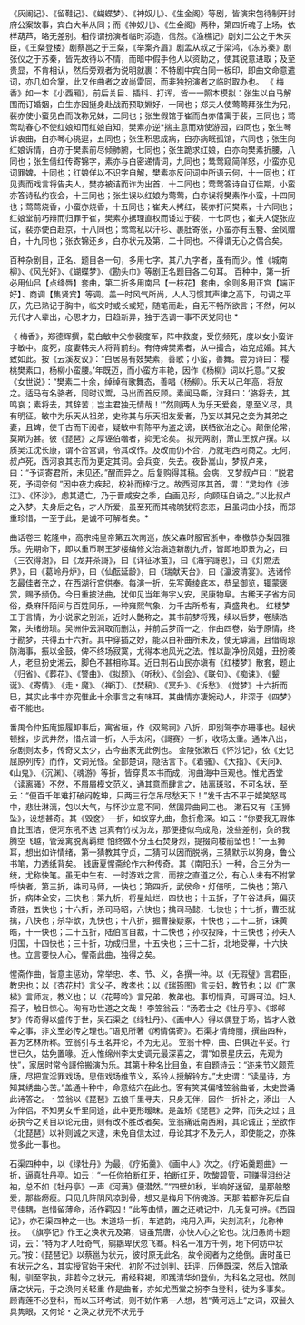 <!-- { "loadSidebar": true } -->
《灰阑记》、《留鞋记》、《蝴蝶梦》、《神奴儿》、《生金阁》等剧，皆演宋包待制开封府公案故事，宾白大半从同；而《神奴儿》、《生金阁》两种，第四折魂子上场，依样葫芦，略无差别。相传谓扮演者临时添造，信然。《渔樵记》剧刘二公之于朱买臣，《王粲登楼》剧蔡邕之于王粲，《举案齐眉》剧孟从叔之于梁鸿，《冻苏秦》剧张仪之于苏秦，皆先故待以不情，而暗中假手他人以资助之，使其锐意进取；及至贵显，不肯相认，然后旁观者为说明就裹：不特剧中宾白同一板印，即曲文命意遣词，亦几如合掌，此又作曲者之故尚雷同，而非独扮演者之临时取办也。
《 梅香》如一本《小西厢》，前后关目、插科、打诨，皆一一照本模拟：张生以白马解围而订婚姻，白生亦因挺身赴战而预联婣好，一同也；郑夫人使莺莺拜张生为兄，裴亦使小蛮见白而改称兄妹，二同也；张生假馆于崔而白亦借寓于裴，三同也；莺莺动春心不使红娘知而红娘自知，樊素亦逆*揣主意而劝使游园，四同也；张生琴诉衷曲，白亦琴心挑逗，五同也；张生积思成病，白亦病眠孤馆，六同也；张生向红娘诉情，白亦于樊素前尽倾肺腑，七同也；张生跪求红娘，白亦向樊素折腰，八同也；张生倩红传寄锦字，素亦与白密递情词，九同也；鸶莺窥简佯怒，小蛮亦见词罪婢，十同也；红娘佯以不识字自解，樊素亦反问词中所语云何，十一同也；红见责而戏言将告夫人，樊亦被诘而诈为出首，十二同也；莺莺答诗自订佳期，小蛮亦答诗私约夜会，十三同也；张生误以红娘为莺莺，白亦误将樊素作小蛮，十四同也；莺莺烧香，小蛮亦烧香，十五同也；崔夫人拷红，裴亦打问樊素，十六同也；红娘堂前巧辩而归罪于崔，樊素亦据理直权而诿过于裴，十七同也；崔夫人促张应试，裴亦使白赴京，十八同也；莺莺私以汗衫、裹肚寄张，小蛮亦有玉簪、金凤赠白，十九同也；张衣锦还乡，白亦状元及第，二十同也。不得谓无心之偶合矣。

百种杂剧目，正名、题目各一句，多用七字。其八九字者，虽有而少。惟《城南柳》、《风光好》、《蝴蝶梦》、《勘头巾》等剧正名题目各二句耳。
百种中，第一折必用仙吕【点绛唇】套曲，第二折多用南吕【一枝花】套曲，余则多用正宫【端正好】、商调【集贤宾】等调。盖一时风气所尚，人人习惯其声律之高下，句调之平仄，先已熟记于胸中，临文时或长或短，随笔而赴，自无不畅所欲言；不然，何以元代才人辈出，心思才力，日趋新异，独于选调一事不厌党同也  *

《 梅香》，郑德辉撰，载白敏中父参裴度军，阵中救度，受伤频死，度以女小蛮许字敏中。度死，度妻韩夫人将背前约。有侍婢樊素者，从中撮合，始克成婚。其大致如此。按《云溪友议》：“白居易有妓樊素，善歌；小蛮，善舞。尝为诗曰：‘樱桃樊素口，杨柳小蛮腰。’年既迈，而小蛮方丰艳，因作《杨柳》词以托意。”又按《女世说》：“樊素二十余，绰绰有歌舞态，善唱《杨柳》。乐天以己年高，将放之。适马有名骆者，同时议鬻，马出而首反顾。素闻马嘶，泣拜曰：‘骆将去，其鸣哀；素将去，其辞苦；岂主君独无情哉！’”然则两人为乐天爱妾，恩至义尽，具有明征。敏中为乐天从祖弟，史称其与乐天相友爱者，乃妄以其兄之妾为其弟之妻，且婢，使千古而下阅者，疑敏中有陈平为盗之谤，朕栖欲治之心。颠倒伦常，莫斯为甚。彼《琵琶》之厚诬伯喈者，抑无论矣。
拟元两剧，萧山王叔卢撰。以质吴江沈长康，谓不合宫调，令其改作。及改而仍不合，乃就毛西河商之。无何，叔卢死，西河哀其志而为更定其词。会兵变，失去。夜卧嵩山，梦叔卢来，曰：“予词寄君所，未见还。”醒而异之。后复购得其稿。会病，又梦叔卢曰：“脱君死，予词奈何 ”因中夜力疾起，校补而梓行之。故西河序其首，谓：“灵均作《涉江》、《怀沙》，虑其遗亡，乃于晋咸安之季，白画见形，向顾珏自诵之。”以比叔卢之入梦。夫身后之名，才人所爱，虽至死而其魂魄犹将恋恋，且虽词曲小技，而郑重珍惜，一至于此，是诚不可解者矣。*

曲话卷三
乾隆中，高宗纯皇帝第五次南巡，族父森时服官浙中，奉檄恭办梨园雅乐。先期命下，即以重币聘王梦楼编修文治塡造新剧九折，皆即地即景为之，曰《三农得澍》，曰《龙井茶謌》，曰《详征冰茧》，曰《海宇謌恩》，曰《灯燃法界》，曰《葛岭丹炉》，曰《仙酝延龄》，曰《瑞献天台》，曰《瀛波清宴》。选诸伶艺最佳者充之，在西湖行宫供奉。每演一折，先写黄绫底本，恭呈御览，辄蒙褒赏，赐予频仍。今日重披法曲，犹仰见当年海宇乂安，民康物阜。古稀天子省方问俗，桑麻阡陌间与百姓同乐，一种雍熙气象，为千古所希有，真盛典也。
红楼梦工于言情，为小说家之别派，近时人艶称之。其书前梦将残，续以后梦，卷牍浩繁，头绪纷琐。吴洲仲云涧取而删汰，并前后梦而一之，作曲四卷，始于原情，终于勘梦，共得五十六折。其中穿插之妙，能以白补曲所未及，使无罅漏，且借周琼防海事，振以金鼓，俾不终场寂寞，尤得本地风光之法。惟以副净扮凤姐，丑扮袭人，老旦扮史湘云，脚色不甚相称耳。近日荆石山民亦塡有《红楼梦》散套，题止《归省》、《葬花》、《警曲》、《拟题》、《听秋》、《剑会》、《联句》、《痴诔》、《颦诞》、《寄情》、《走﹡魔》、《禅订》、《焚稿》、《冥升》、《诉愁》、《觉梦》十六折而巳，其实此书中亦究惟此十余事言之有味耳。其曲情亦凄婉动人，非深于《四梦》者不能也。

番禺令仲拓庵振履卸事后，寓省垣，作《双鸳祠》八折，即别驾李亦珊事也。起伏顿挫，步武井然，惜点谱一折，人手太闲，《謌赛》一折，收场太重。通体八出，杂剧则太多，传奇又太少，古今曲家无此例也。
金陵张漱石《怀沙记》，依《史记屈原列传》而作，文词光怪。全部楚词，隐括言下。《着骚》、《大指》、《天问》、《山鬼》、《沉渊》、《魂游》等折，皆穿贯本书而成，洵曲海中巨观也。惟尤西堂《读离骚》不然，不屑屑模文范义，通其意而肆言之，陆离斑驳，不可名状，至云：“便百千年难打破闷乾坤，只两三行怎吊尽愁天下！”发千古不平于嬉笑怒骂中，悲壮淋漓，包以大气，与怀沙立意不同，然固异曲同工也。
漱石又有《玉狮坠》，设想甚奇。其《毁奁》一折，如蚁穿九曲，愈折愈深。如云：“你要我无瑕体自比玉洁，便河东吼不迭 岂真有竹杖为龙，那便捷似鸟成凫，没些差别，负的我腾空飞越，管笼禽脱离羁绁 怕终做不分玉石焚身烈，提掇向楼前坠也！”一玉狮耳，想出如许情绪，第一猜教其守贞，二猜可以因而脱祸，三猜默示以狗身，鲁公书笔，力透纸背矣。
钱唐夏惺斋纶作六种传奇。其《南阳乐》一种，合三分为一统，尤称快笔。虽无中生有、一时游戏之言，而按之直道之公，有心人未有不拊掌呼快者。第三折，诛司马师，一快也；第四折，武侯命﹡灯倍明，二快也；第八折，病体全安，三快也；第九析，将星灿烂，四快也；十五折，子午谷进兵，偏获奇胜，五快也；十六折，杀司马昭，六快也；擒司马懿，七快也；十七折，曹丕就擒，八快也；杀华歆，九快也；十八折，掘曹操疑冢，十快也；二十二折，诛黄皓，十一快也；二十五折，陆伯言自裁，十二快也；孙权投降，十三快也；孙夫人归国，十四快也；三十折，功成归里，十五快也；三十二折，北地受禅，十六快也。立言要快人心，惺斋此曲，独得之矣。

惺斋作曲，皆意主惩劝，常举忠、孝、节、义，各撰一种。以《无瑕璧》言君臣，教忠也；以《杏花村》言父子，教孝也；以《瑞筠图》言夫妇，教节也；以《广寒梯》言师友，教义也；以《花萼吟》言兄弟，教弟也。事切情真，可謌可泣。妇人孺子，触目惊心。洵有功世道之文哉！
李笠翁云：“汤若士之《牡丹亭》、《邯郸梦》传奇得以盛传于世，吴石渠之《绿牡丹》、《画中人》得以偶登于场，皆才人徼幸之事，非文至必传之理也。”语见所著《闲情偶寄》。石渠才情绮丽，撰曲四种，甚为艺林所称。笠翁引与玉茗并论，不为无见。
笠翁十种，曲、白俱近平妥。行世已久，姑免置喙。近人惟绵州李太史调元最深喜之，谓“如景星庆云，先观为快”，家居时常令謌伶搬演为乐。其第十种名比目鱼，有自题诗云：“迩来节义颇荒唐，尽把宣淫罪戏场。思借戏场维节义，系铃人授解铃方。”太史谓：“读是诗，方知其绣曲心苦。”盖通十种中，命意结穴在此也。客有笑其偏嗜笠翁曲者，太史尝诵此诗答之。﹡笠翁以《琵琶》五娘千里寻夫，只身无伴，因作一折补之，添出一人为伴侣，不知男女千里同途，此中更形暧昧。是盖矫《琵琶》之弊，而失之过；且必执今之关目以论元曲，则有改不胜改者矣。笠翁痛诋南西厢，其论诚正；至欲作《北琵琶》以补则诚之末逮，未免自信太过，毋论其才不及元人，即使能之，亦殊觉多此一事也。

石渠四种中，以《绿牡丹》为最，《疗妬羹》、《画中人》次之。《疗妬羹题曲》一折，逼真牡丹亭。如云：“一任你拍断红牙，拍断红牙，吹酸碧管，可赚得泪纷沾袖，总不如《牡丹亭》一声《河满》便潜然。”“四壁如秋，半响好迷留，是那般憨爱，那些痨瘦。只见几阵阴风凉到骨，想又是梅月下俏魂游。天那!若都许死后自寻佳耦，岂惜留薄命，活作羁囚！”此等曲情，置之还魂记中，几无复可辨。《西园记》，亦石渠四种之一也。末道场一折，车遮韵，纯用入声，尖刻流利，允称神技。
《旗亭记》作王之涣状元及第，语虽荒唐，亦快人心之论也。沈归愚尚书题词，云：“特为才人吐奇气，鹓鶵卑伏忽飞骞。科名一准方千例，地下何妨中状元。”按：《琵琶记》以蔡邕为状元，彼时原无此名，故令阅者为之绝倒。唐时虽已有状元之名，其实授官始于宋代，初阶不过剑判、廷评，历俸既深，然后入馆承制，驯至宰执，非若今之状元，甫经释褐，即践清华如登仙，为科名之冠也。然则唐之状元，于之涣何关轻重 作是曲者，亦如尤西堂之扮李白登科，徒为多事矣。顾青莲不必登科，而以玉环考试，则不妨作第一人想，若“黄河远上”之词，双鬟久具隽眼，又何论﹡之涣之状元不状元乎 

